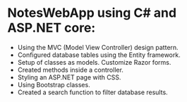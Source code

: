 # NotesWebApp using C# and ASP.NET core:

- Using the MVC (Model View Controller) design pattern.
- Configured database tables using the Entity framework.
- Setup of classes as models. Customize Razor forms.
- Created methods inside a controller.
- Styling an ASP.NET page with CSS.
- Using Bootstrap classes.
- Created a search function to filter database results.
